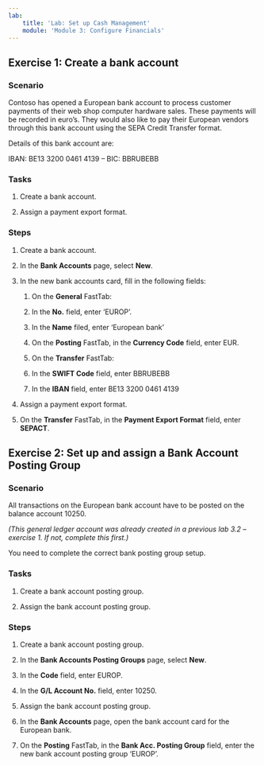 ```yaml
---
lab:
    title: 'Lab: Set up Cash Management'
    module: 'Module 3: Configure Financials'
---
```


## Exercise 1: Create a bank account

### Scenario

Contoso has opened a European bank account to process customer payments of their
web shop computer hardware sales. These payments will be recorded in euro’s.
They would also like to pay their European vendors through this bank account
using the SEPA Credit Transfer format.

Details of this bank account are:

IBAN: BE13 3200 0461 4139 – BIC: BBRUBEBB

### **Tasks**

1.  Create a bank account.

2.  Assign a payment export format.

### Steps

1.  Create a bank account.

   1.  In the **Bank Accounts** page, select **New**.

   2.  In the new bank accounts card, fill in the following fields:

       1.  On the **General** FastTab:

          1.  In the **No.** field, enter ‘EUROP’.

          2.  In the **Name** filed, enter ‘European bank’

       2.  On the **Posting** FastTab, in the **Currency Code** field, enter
            EUR.

       3.  On the **Transfer** FastTab:

          1.  In the **SWIFT Code** field, enter BBRUBEBB

          2.  In the **IBAN** field, enter BE13 3200 0461 4139

2.  Assign a payment export format.

   1.  On the **Transfer** FastTab, in the **Payment Export Format** field,
        enter **SEPACT**.

## Exercise 2: Set up and assign a Bank Account Posting Group

### Scenario

All transactions on the European bank account have to be posted on the balance
account 10250.

*(This general ledger account was already created in a previous lab 3.2 –
exercise 1. If not, complete this first.)*

You need to complete the correct bank posting group setup.

### Tasks

1.  Create a bank account posting group.

2.  Assign the bank account posting group.

### Steps

1.  Create a bank account posting group.

   1.  In the **Bank Accounts Posting Groups** page, select **New**.

   2.  In the **Code** field, enter EUROP.

   3.  In the **G/L Account No.** field, enter 10250.

2.  Assign the bank account posting group.

   1.  In the **Bank Accounts** page, open the bank account card for the
        European bank.

   2.  On the **Posting** FastTab, in the **Bank Acc. Posting Group** field,
        enter the new bank account posting group ‘EUROP’.
